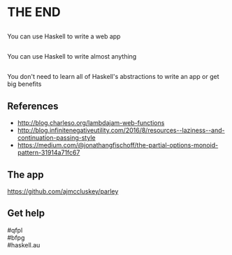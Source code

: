 # THE END

##

You can use Haskell to write a web app

##

You can use Haskell to write almost anything

##

You don't need to learn all of Haskell's abstractions to write an app
or get big benefits

## References

* http://blog.charleso.org/lambdajam-web-functions
* http://blog.infinitenegativeutility.com/2016/8/resources--laziness--and-continuation-passing-style
* https://medium.com/@jonathangfischoff/the-partial-options-monoid-pattern-31914a71fc67

## The app

https://github.com/ajmccluskey/parley

## Get help

\#qfpl  
\#bfpg  
\#haskell.au

